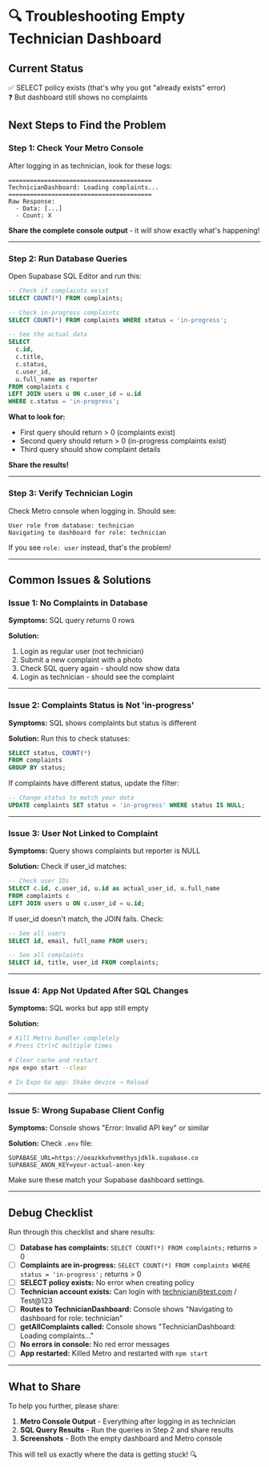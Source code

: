 # 🔍 Troubleshooting Empty Technician Dashboard

## Current Status
✅ SELECT policy exists (that's why you got "already exists" error)  
❓ But dashboard still shows no complaints

## Next Steps to Find the Problem

### Step 1: Check Your Metro Console
After logging in as technician, look for these logs:

```
========================================
TechnicianDashboard: Loading complaints...
========================================
Raw Response:
  - Data: [...]
  - Count: X
```

**Share the complete console output** - it will show exactly what's happening!

---

### Step 2: Run Database Queries

Open Supabase SQL Editor and run this:

```sql
-- Check if complaints exist
SELECT COUNT(*) FROM complaints;

-- Check in-progress complaints
SELECT COUNT(*) FROM complaints WHERE status = 'in-progress';

-- See the actual data
SELECT 
  c.id,
  c.title,
  c.status,
  c.user_id,
  u.full_name as reporter
FROM complaints c
LEFT JOIN users u ON c.user_id = u.id
WHERE c.status = 'in-progress';
```

**What to look for:**
- First query should return > 0 (complaints exist)
- Second query should return > 0 (in-progress complaints exist)
- Third query should show complaint details

**Share the results!**

---

### Step 3: Verify Technician Login

Check Metro console when logging in. Should see:

```
User role from database: technician
Navigating to dashboard for role: technician
```

If you see `role: user` instead, that's the problem!

---

## Common Issues & Solutions

### Issue 1: No Complaints in Database
**Symptoms:** SQL query returns 0 rows

**Solution:**
1. Login as regular user (not technician)
2. Submit a new complaint with a photo
3. Check SQL query again - should now show data
4. Login as technician - should see the complaint

---

### Issue 2: Complaints Status is Not 'in-progress'
**Symptoms:** SQL shows complaints but status is different

**Solution:** Run this to check statuses:
```sql
SELECT status, COUNT(*) 
FROM complaints 
GROUP BY status;
```

If complaints have different status, update the filter:
```sql
-- Change status to match your data
UPDATE complaints SET status = 'in-progress' WHERE status IS NULL;
```

---

### Issue 3: User Not Linked to Complaint
**Symptoms:** Query shows complaints but reporter is NULL

**Solution:** Check if user_id matches:
```sql
-- Check user IDs
SELECT c.id, c.user_id, u.id as actual_user_id, u.full_name
FROM complaints c
LEFT JOIN users u ON c.user_id = u.id;
```

If user_id doesn't match, the JOIN fails. Check:
```sql
-- See all users
SELECT id, email, full_name FROM users;

-- See all complaints
SELECT id, title, user_id FROM complaints;
```

---

### Issue 4: App Not Updated After SQL Changes
**Symptoms:** SQL works but app still empty

**Solution:**
```bash
# Kill Metro bundler completely
# Press Ctrl+C multiple times

# Clear cache and restart
npx expo start --clear

# In Expo Go app: Shake device → Reload
```

---

### Issue 5: Wrong Supabase Client Config
**Symptoms:** Console shows "Error: Invalid API key" or similar

**Solution:** Check `.env` file:
```
SUPABASE_URL=https://oeazkkxhvmmthysjdklk.supabase.co
SUPABASE_ANON_KEY=your-actual-anon-key
```

Make sure these match your Supabase dashboard settings.

---

## Debug Checklist

Run through this checklist and share results:

- [ ] **Database has complaints:** `SELECT COUNT(*) FROM complaints;` returns > 0
- [ ] **Complaints are in-progress:** `SELECT COUNT(*) FROM complaints WHERE status = 'in-progress';` returns > 0
- [ ] **SELECT policy exists:** No error when creating policy
- [ ] **Technician account exists:** Can login with technician@test.com / Test@123
- [ ] **Routes to TechnicianDashboard:** Console shows "Navigating to dashboard for role: technician"
- [ ] **getAllComplaints called:** Console shows "TechnicianDashboard: Loading complaints..."
- [ ] **No errors in console:** No red error messages
- [ ] **App restarted:** Killed Metro and restarted with `npm start`

---

## What to Share

To help you further, please share:

1. **Metro Console Output** - Everything after logging in as technician
2. **SQL Query Results** - Run the queries in Step 2 and share results
3. **Screenshots** - Both the empty dashboard and Metro console

This will tell us exactly where the data is getting stuck! 🔍
